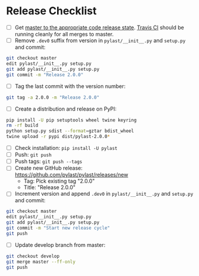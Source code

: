 # Release Checklist

* [ ] Get [master to the appropriate code release state](https://github.com/pylast/pylast/compare/master...develop?expand=1&title=Merge%20develop%20into%20master). [Travis CI](https://travis-ci.org/pylast/pylast) should be running cleanly for all merges to master.
* [ ] Remove `.dev0` suffix from version in `pylast/__init__.py` and `setup.py` and commit:
```bash
git checkout master
edit pylast/__init__.py setup.py
git add pylast/__init__.py setup.py
git commit -m "Release 2.0.0"
```
* [ ] Tag the last commit with the version number:
```bash
git tag -a 2.0.0 -m "Release 2.0.0"
```
* [ ] Create a distribution and release on PyPI:
```bash
pip install -U pip setuptools wheel twine keyring
rm -rf build
python setup.py sdist --format=gztar bdist_wheel
twine upload -r pypi dist/pylast-2.0.0*
```
* [ ] Check installation: `pip install -U pylast`
* [ ] Push: `git push`
* [ ] Push tags: `git push --tags`
* [ ] Create new GitHub release: https://github.com/pylast/pylast/releases/new
  * Tag: Pick existing tag "2.0.0"
  * Title: "Release 2.0.0"
* [ ] Increment version and append `.dev0` in `pylast/__init__.py` and `setup.py` and commit:
```bash
git checkout master
edit pylast/__init__.py setup.py
git add pylast/__init__.py setup.py
git commit -m "Start new release cycle"
git push
```
* [ ] Update develop branch from master:
```bash
git checkout develop
git merge master --ff-only
git push
```
